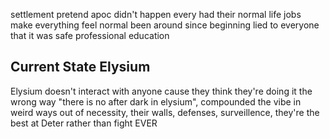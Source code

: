 settlement pretend apoc didn't happen
every had their normal life jobs
make everything feel normal
been around since beginning
lied to everyone that it was safe
professional education

## Current State Elysium
Elysium doesn't interact with anyone cause they think they're doing it the wrong way
"there is no after dark in elysium", compounded the vibe in weird ways
out of necessity, their walls, defenses, surveillence, they're the best at
Deter rather than fight EVER